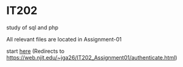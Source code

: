 # IT202
study of sql and php

All relevant files are located in Assignment-01

start [here](https://web.njit.edu/~jga26/IT202_Assignment01/authenticate.html) (Redirects to https://web.njit.edu/~jga26/IT202_Assignment01/authenticate.html)
